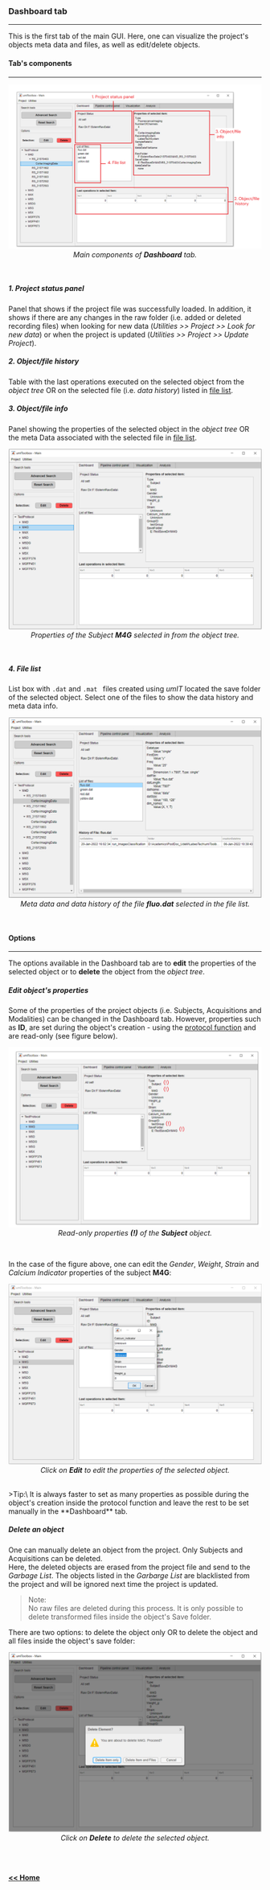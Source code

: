 ### Dashboard tab
___

This is the first tab of the main GUI. Here, one can visualize the project's objects meta data and files, as well as edit/delete objects.

#### Tab's components
___
<p align="center">
  <img alt="DashboardMainComponents" src="../../assets/img/mainGUI_dashboard_fig1.png"/> <br>
  <em>Main components of <strong>Dashboard</strong> tab.</em>
</p><br>

##### 1. Project status panel
Panel that shows if the project file was successfully loaded. In addition, it shows if there are any changes in the raw folder (i.e. added or deleted recording files) when looking for new data (*Utilities >> Project >> Look for new data*) or when the project is updated (*Utilities >> Project >> Update Project*).

##### 2. Object/file history
Table with the last operations executed on the selected object from the *object tree* OR on the selected file (i.e. *data history*) listed in [file list](#file-list).

##### 3. Object/file info
Panel showing the properties of the selected object in the *object tree* OR the meta Data associated with the selected file in [file list](#file-list).

<p align="center">
  <img alt="DashboardObjSelect" src="../../assets/img/mainGUI_dashboard_objSelect.png"/> <br>
  <em>Properties of the Subject <strong>M4G</strong> selected in from the object tree.</em>
</p><br>

##### 4. File list
List box with `.dat` and `.mat ` files created using *umIT* located the save folder of the selected object. Select one of the files to show the data history and meta data info.

<p align="center">
  <img alt="DashboardFileSelect" src="../../assets/img/mainGUI_dashboard_fileSelect.png"/> <br>
  <em>Meta data and data history of the file <strong>fluo.dat</strong> selected in the file list.</em>
</p><br>

#### Options
___

The options available in the Dashboard tab are to **edit** the properties of the selected object or to **delete** the object from the *object tree*.

##### Edit object's properties
Some of the properties of the project objects (i.e. Subjects, Acquisitions and Modalities) can be changed in the Dashboard tab. However, properties such as **ID**, are set during the object's creation - using the [protocol function](/creating_a_new_project.md) and are read-only (see figure below).

<p align="center">
  <img alt="DashboardObjEdit1" src="../../assets/img/mainGUI_dashboard_objEdit1.png"/> <br>
  <em>Read-only properties <strong>(!)</strong> of the <strong>Subject</strong> object.</em>
</p><br>

In the case of the figure above, one can edit the *Gender*, *Weight*, *Strain* and *Calcium Indicator* properties of the subject **M4G**:


<p align="center">
<img alt="DashboardObjEdit2" src="../../assets/img/mainGUI_dashboard_objEdit2.png"/> <br>
<em>Click on <strong>Edit</strong> to edit the properties of the selected object.</em>
</p><br>
>Tip:\
It is always faster to set as many properties as possible during the object's creation inside the protocol function and leave the rest to be set manually in the **Dashboard** tab.

##### Delete an object
One can manually delete an object from the project. Only Subjects and Acquisitions can be deleted.\
Here, the deleted objects are erased from the project file and send to the *Garbage List*. The objects listed in the *Garbarge List* are blacklisted from the project and will be ignored next time the project is updated.
> Note:\
No raw files are deleted during this process. It is only possible to delete transformed files inside the object's Save folder.

There are two options: to delete the object only OR to delete the object and all files inside the object's save folder:

<p align="center">
  <img alt="DashboardObjEdit2" src="../../assets/img/mainGUI_dashboard_objDelete.png"/> <br>
  <em>Click on <strong>Delete</strong> to delete the selected object.</em>
</p><br>

\
[**<< Home**](../../index.md)
